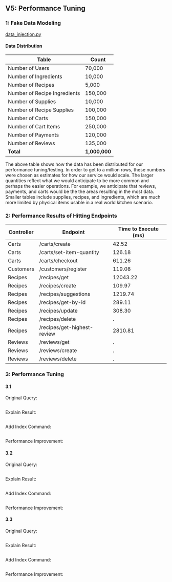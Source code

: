 ## V5: Performance Tuning
### 1: Fake Data Modeling

[data_injection.py](../test/data_injection.py)

#### Data Distribution
| Table                  | Count     |
|--------------------------|-----------|
| Number of Users          | 70,000    |
| Number of Ingredients    | 10,000    |
| Number of Recipes        | 5,000     |
| Number of Recipe Ingredients | 150,000  |
| Number of Supplies       | 10,000    |
| Number of Recipe Supplies| 100,000   |
| Number of Carts          | 150,000   |
| Number of Cart Items     | 250,000   |
| Number of Payments       | 120,000   |
| Number of Reviews        | 135,000    |
| **Total**                | **1,000,000** |

The above table shows how the data has been distributed for our performance tuning/testing. In order to get to a million rows, these numbers were chosen as estimates for how our service would scale. The larger quantities reflect what we would anticipate to be more common and perhaps the easier operations. For example, we anticipate that reviews, payments, and carts would be the the areas resulting in the most data. Smaller tables include supplies, recipes, and ingredients, which are much more limited by physical items usable in a real world kitchen scenario.  

### 2: Performance Results of Hitting Endpoints

| Controller   | Endpoint                       | Time to Execute (ms) |
|--------------|---------------------------------|-----------------------|
| Carts        | /carts/create                  | 42.52                |
| Carts        | /carts/set-item-quantity       | 126.18               |
| Carts        | /carts/checkout                | 611.26               |
| Customers    | /customers/register            | 119.08               |
| Recipes      | /recipes/get                   | 12043.22             |
| Recipes      | /recipes/create                | 109.97               |
| Recipes      | /recipes/suggestions           | 1219.74              |
| Recipes      | /recipes/get-by-id             | 289.11               |
| Recipes      | /recipes/update                | 308.30               |
| Recipes      | /recipes/delete                | .                   |
| Recipes      | /recipes/get-highest-review    | 2810.81             |
| Reviews      | /reviews/get                   | .                    |
| Reviews      | /reviews/create                | .                   |
| Reviews      | /reviews/delete                | .                   |

### 3: Performance Tuning 

#### 3.1 
Original Query: 
```sql
```
Explain Result: 
```sql
```
Add Index Command:
```sql
```
Performance Improvement: 

#### 3.2
Original Query: 
```sql
```
Explain Result: 
```sql
```
Add Index Command:
```sql
```
Performance Improvement: 

#### 3.3 
Original Query: 
```sql
```
Explain Result: 
```sql
```
Add Index Command:
```sql
```
Performance Improvement: 
